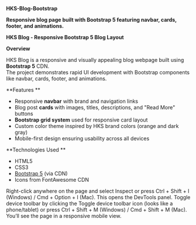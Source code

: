 **HKS-Blog-Bootstrap**

**Responsive blog page built with Bootstrap 5 featuring navbar, cards, footer, and animations.**

 **HKS Blog - Responsive Bootstrap 5 Blog Layout**

 **Overview**

HKS Blog is a responsive and visually appealing blog webpage built using **Bootstrap 5** CDN.  
The project demonstrates rapid UI development with Bootstrap components like navbar, cards, footer, and animations.

 **Features **
- Responsive **navbar** with brand and navigation links  
- Blog post **cards** with images, titles, descriptions, and "Read More" buttons  
- **Bootstrap grid system** used for responsive card layout  
- Custom color theme inspired by HKS brand colors (orange and dark gray)  
- Mobile-first design ensuring usability across all devices

 **Technologies Used **
- HTML5  
- CSS3  
- [Bootstrap 5](https://getbootstrap.com/) (via CDN)  
- Icons from FontAwesome CDN  

Right-click anywhere on the page and select Inspect or press Ctrl + Shift + I (Windows) / Cmd + Option + I (Mac).
This opens the DevTools panel.
Toggle device toolbar by clicking the Toggle device toolbar icon (looks like a phone/tablet) or press Ctrl + Shift + M (Windows) / Cmd + Shift + M (Mac).
You’ll see the page in a responsive mobile view.
